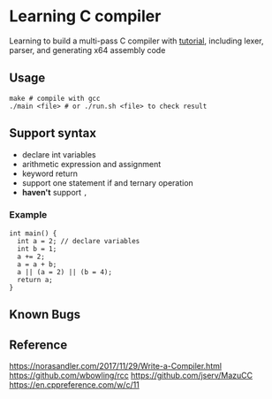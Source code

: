 # Learning C compiler
Learning to build a multi-pass C compiler with [tutorial](https://norasandler.com/2017/11/29/Write-a-Compiler.html), including lexer, parser, and generating x64 assembly code


## Usage

```
make # compile with gcc
./main <file> # or ./run.sh <file> to check result
```

## Support syntax
- declare int variables
- arithmetic expression and assignment
- keyword return
- support one statement if and ternary operation
- **haven't** support `,`
### Example
```
int main() {
  int a = 2; // declare variables
  int b = 1;
  a += 2;
  a = a + b;
  a || (a = 2) || (b = 4);
  return a;
}
```

## Known Bugs


## Reference
https://norasandler.com/2017/11/29/Write-a-Compiler.html
https://github.com/wbowling/rcc
https://github.com/jserv/MazuCC
https://en.cppreference.com/w/c/11

